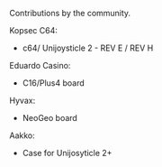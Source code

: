 Contributions by the community.


Kopsec C64:
 - c64/ Unijoysticle 2 - REV E / REV H

Eduardo Casino:
 - C16/Plus4 board

Hyvax:
  - NeoGeo board

Aakko:
  - Case for Unijosyticle 2+
